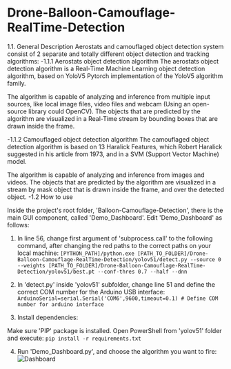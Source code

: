 # Drone-Balloon-Camouflage-RealTime-Detection


1.1. General Description
Aerostats and camouflaged object detection system consist of 2 separate and totally different object detection and tracking algorithms:
-1.1.1	Aerostats object detection algorithm
The aerostats object detection algorithm is a Real-Time Machine Learning object detection algorithm, based on YoloV5 Pytorch implementation of the YoloV5 algorithm family.

The algorithm is capable of analyzing and inference from multiple input sources, like local image files, video files and webcam (Using an open-source library could OpenCV).
The objects that are predicted by the algorithm are visualized in a Real-Time stream by bounding boxes that are drawn inside the frame. 

-1.1.2	Camouflaged object detection algorithm
The camouflaged object detection algorithm is based on 13 Haralick Features, which Robert Haralick suggested in his article from 1973, and in a SVM (Support Vector Machine) model.

The algorithm is capable of analyzing and inference from images and videos.
The objects that are predicted by the algorithm are visualized in a stream by mask object that is drawn inside the frame, and over the detected object. 
-1.2 How to use

Inside the project's root folder, 'Balloon-Camouflage-Detection', there is the main GUI component, called 'Demo_Dashboard'.
Edit 'Demo_Dashboard' as follows:
1)	In line 56, change first argument of 'subprocess.call' to the following command, after changing the red paths to the correct paths on your local machine:
`[PYTHON_PATH]/python.exe [PATH_TO_FOLDER]/Drone-Balloon-Camouflage-RealTime-Detection/yolov51/detect.py --source 0 --weights [PATH_TO_FOLDER]/Drone-Balloon-Camouflage-RealTime-Detection/yolov51/best.pt --conf-thres 0.7 --half --dnn`


2) In 'detect.py' inside 'yolov51' subfolder, change line 51 and define the correct COM number for the Arduino USB interface:
`ArduinoSerial=serial.Serial('COM6',9600,timeout=0.1) # Define COM number for arduino interface`
	
3)	Install dependencies:

Make sure 'PIP' package is installed.
Open PowerShell from 'yolov51' folder and execute:
`pip install -r requirements.txt`

4) Run 'Demo_Dashboard.py', and choose the algorithm you want to fire:
![Dashboard](https://eamobileisrael.com/demodash.png)
 

	

